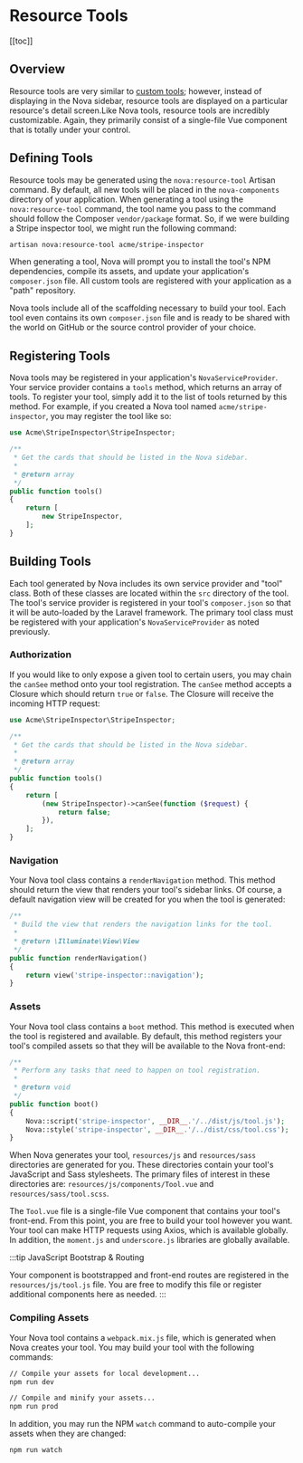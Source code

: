 # Resource Tools

[[toc]]

## Overview

Resource tools are very similar to [custom tools](./tools.md); however, instead of displaying in the Nova sidebar, resource tools are displayed on a particular resource's detail screen.Like Nova tools, resource tools are incredibly customizable. Again, they primarily consist of a single-file Vue component that is totally under your control.

## Defining Tools

Resource tools may be generated using the `nova:resource-tool` Artisan command. By default, all new tools will be placed in the `nova-components` directory of your application. When generating a tool using the `nova:resource-tool` command, the tool name you pass to the command should follow the Composer `vendor/package` format. So, if we were building a Stripe inspector tool, we might run the following command:

```sh
artisan nova:resource-tool acme/stripe-inspector
```

When generating a tool, Nova will prompt you to install the tool's NPM dependencies, compile its assets, and update your application's `composer.json` file. All custom tools are registered with your application as a "path" repository.

Nova tools include all of the scaffolding necessary to build your tool. Each tool even contains its own `composer.json` file and is ready to be shared with the world on GitHub or the source control provider of your choice.

## Registering Tools

Nova tools may be registered in your application's `NovaServiceProvider`. Your service provider contains a `tools` method, which returns an array of tools. To register your tool, simply add it to the list of tools returned by this method. For example, if you created a Nova tool named `acme/stripe-inspector`, you may register the tool like so:

```php
use Acme\StripeInspector\StripeInspector;

/**
 * Get the cards that should be listed in the Nova sidebar.
 *
 * @return array
 */
public function tools()
{
    return [
        new StripeInspector,
    ];
}
```

## Building Tools

Each tool generated by Nova includes its own service provider and "tool" class. Both of these classes are located within the `src` directory of the tool. The tool's service provider is registered in your tool's `composer.json` so that it will be auto-loaded by the Laravel framework. The primary tool class must be registered with your application's `NovaServiceProvider` as noted previously.

### Authorization

If you would like to only expose a given tool to certain users, you may chain the `canSee` method onto your tool registration. The `canSee` method accepts a Closure which should return `true` or `false`. The Closure will receive the incoming HTTP request:

```php
use Acme\StripeInspector\StripeInspector;

/**
 * Get the cards that should be listed in the Nova sidebar.
 *
 * @return array
 */
public function tools()
{
    return [
        (new StripeInspector)->canSee(function ($request) {
            return false;
        }),
    ];
}
```

### Navigation

Your Nova tool class contains a `renderNavigation` method. This method should return the view that renders your tool's sidebar links. Of course, a default navigation view will be created for you when the tool is generated:

```php
/**
 * Build the view that renders the navigation links for the tool.
 *
 * @return \Illuminate\View\View
 */
public function renderNavigation()
{
    return view('stripe-inspector::navigation');
}
```

### Assets

Your Nova tool class contains a `boot` method. This method is executed when the tool is registered and available. By default, this method registers your tool's compiled assets so that they will be available to the Nova front-end:

```php
/**
 * Perform any tasks that need to happen on tool registration.
 *
 * @return void
 */
public function boot()
{
    Nova::script('stripe-inspector', __DIR__.'/../dist/js/tool.js');
    Nova::style('stripe-inspector', __DIR__.'/../dist/css/tool.css');
}
```

When Nova generates your tool, `resources/js` and `resources/sass` directories are generated for you. These directories contain your tool's JavaScript and Sass stylesheets. The primary files of interest in these directories are: `resources/js/components/Tool.vue` and `resources/sass/tool.scss`.

The `Tool.vue` file is a single-file Vue component that contains your tool's front-end. From this point, you are free to build your tool however you want. Your tool can make HTTP requests using Axios, which is available globally. In addition, the `moment.js` and `underscore.js` libraries are globally available.

:::tip JavaScript Bootstrap & Routing

Your component is bootstrapped and front-end routes are registered in the `resources/js/tool.js` file. You are free to modify this file or register additional components here as needed.
:::

### Compiling Assets

Your Nova tool contains a `webpack.mix.js` file, which is generated when Nova creates your tool. You may build your tool with the following commands:

```sh
// Compile your assets for local development...
npm run dev

// Compile and minify your assets...
npm run prod
```

In addition, you may run the NPM `watch` command to auto-compile your assets when they are changed:

```sh
npm run watch
```
